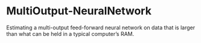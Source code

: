 # MultiOutput-NeuralNetwork
Estimating a multi-output feed-forward neural network on data that is larger than what can be held in a typical computer’s RAM.
